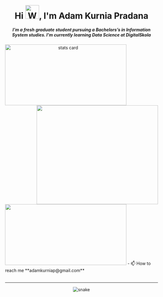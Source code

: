<h1 align="center">Hi <img src="https://raw.githubusercontent.com/nixin72/nixin72/master/wave.gif" 
         alt="Waving hand animated gif"
         height="45"
         width="45" />, I'm Adam Kurnia Pradana</h1>
<h5 align="center">
I’m a fresh graduate student pursuing a Bachelors’s in Information System studies. I'm currently learning Data Science at DigitalSkola
</h5>
<p>
<a align= "center" href="https://github.com/adamkurniap">
<img alt= "stats card" height="200px" width="400" src="https://github-readme-streak-stats.herokuapp.com?user=adamkurniap&theme=merko">
<img align="right" height="325" width="400" src="https://i.pinimg.com/originals/b2/fc/c8/b2fcc8c1d37ba2772ddcced5db2021f0.gif" /> </a>
</p>
<img height="200px" width="400" src="https://github-readme-stats.vercel.app/api?username=adamkurniap&count_private=true&theme=merko&show_icons=true" />
- 📫 How to reach me **adamkurniap@gmail.com**
<br><br>
<hr>
<p align="center">
  <img src="https://github.com/adamkurniap/adamkurniap/raw/output/github-contribution-grid-snake.svg" alt="snake"></center>
</p>
